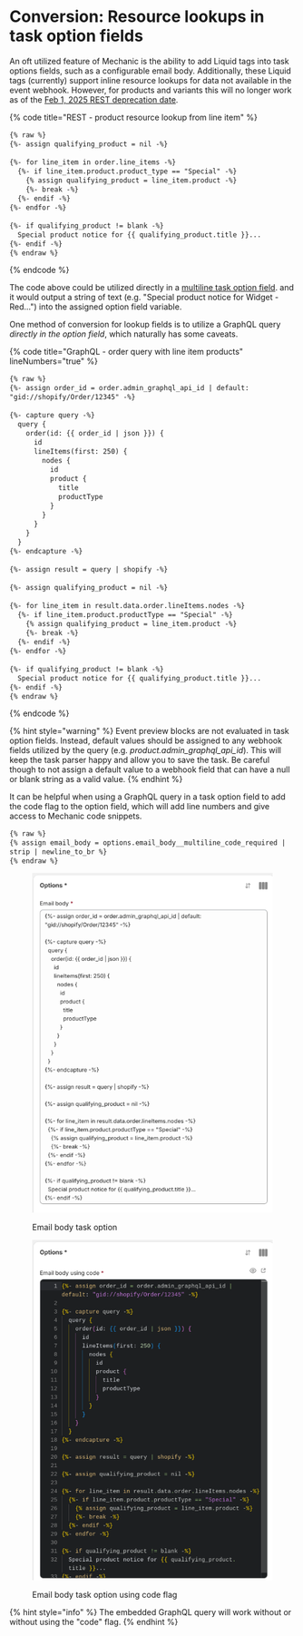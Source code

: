 # Conversion: Resource lookups in task option fields

An oft utilized feature of Mechanic is the ability to add Liquid tags into task options fields, such as a configurable email body. Additionally, these Liquid tags (currently) support inline resource lookups for data not available in the event webhook. However, for products and variants this will no longer work as of the [Feb 1, 2025 REST deprecation date](../../platform/liquid/objects/shopify/).

{% code title="REST - product resource lookup from line item" %}
```liquid
{% raw %}
{%- assign qualifying_product = nil -%}

{%- for line_item in order.line_items -%}
  {%- if line_item.product.product_type == "Special" -%}
    {% assign qualifying_product = line_item.product -%}
    {%- break -%}
  {%- endif -%}
{%- endfor -%}

{%- if qualifying_product != blank -%}
  Special product notice for {{ qualifying_product.title }}...
{%- endif -%}
{% endraw %}
```
{% endcode %}

The code above could be utilized directly in a [multiline task option field](../../core/tasks/options/#flags). and it would output a string of text (e.g. "Special product notice for Widget - Red...") into the assigned option field variable.

One method of conversion for lookup fields is to utilize a GraphQL query _directly in the option field_, which naturally has some caveats.

{% code title="GraphQL - order query with line item products" lineNumbers="true" %}
```liquid
{% raw %}
{%- assign order_id = order.admin_graphql_api_id | default: "gid://shopify/Order/12345" -%}

{%- capture query -%}
  query {
    order(id: {{ order_id | json }}) {
      id
      lineItems(first: 250) {
        nodes {
          id
          product {
            title
            productType
          }
        }
      }
    }
  }
{%- endcapture -%}

{%- assign result = query | shopify -%}

{%- assign qualifying_product = nil -%}

{%- for line_item in result.data.order.lineItems.nodes -%}
  {%- if line_item.product.productType == "Special" -%}
    {% assign qualifying_product = line_item.product -%}
    {%- break -%}
  {%- endif -%}
{%- endfor -%}

{%- if qualifying_product != blank -%}
  Special product notice for {{ qualifying_product.title }}...
{%- endif -%}
{% endraw %}
```
{% endcode %}



{% hint style="warning" %}
Event preview blocks are not evaluated in task option fields. Instead, default values should be assigned to any webhook fields utilized by the query (e.g. _product.admin\_graphql\_api\_id_). This will keep the task parser happy and allow you to save the task. Be careful though to not assign a default value to a webhook field that can have a null or blank string as a valid value.
{% endhint %}

It can be helpful when using a GraphQL query in a task option field to add the code flag to the option field, which will add line numbers and give access to Mechanic code snippets.

```liquid
{% raw %}
{% assign email_body = options.email_body__multiline_code_required | strip | newline_to_br %}
{% endraw %}
```

<div><figure><img src="../../.gitbook/assets/Screenshot 2025-01-13 1.26.00 PM.png" alt=""><figcaption><p>Email body task option</p></figcaption></figure> <figure><img src="../../.gitbook/assets/Screenshot 2025-01-13 1.26.16 PM.png" alt=""><figcaption><p>Email body task option using code flag</p></figcaption></figure></div>

{% hint style="info" %}
The embedded GraphQL query will work without or without using the "code" flag.
{% endhint %}
